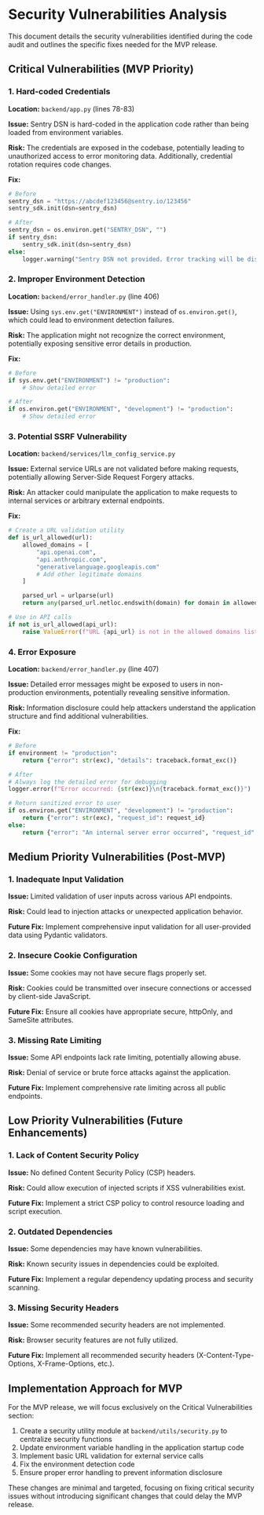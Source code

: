 # Security Vulnerabilities Analysis

This document details the security vulnerabilities identified during the code audit and outlines the specific fixes needed for the MVP release.

## Critical Vulnerabilities (MVP Priority)

### 1. Hard-coded Credentials

**Location:** `backend/app.py` (lines 78-83)

**Issue:** Sentry DSN is hard-coded in the application code rather than being loaded from environment variables.

**Risk:** The credentials are exposed in the codebase, potentially leading to unauthorized access to error monitoring data. Additionally, credential rotation requires code changes.

**Fix:**

```python
# Before
sentry_dsn = "https://abcdef123456@sentry.io/123456"
sentry_sdk.init(dsn=sentry_dsn)

# After
sentry_dsn = os.environ.get("SENTRY_DSN", "")
if sentry_dsn:
    sentry_sdk.init(dsn=sentry_dsn)
else:
    logger.warning("Sentry DSN not provided. Error tracking will be disabled.")
```

### 2. Improper Environment Detection

**Location:** `backend/error_handler.py` (line 406)

**Issue:** Using `sys.env.get("ENVIRONMENT")` instead of `os.environ.get()`, which could lead to environment detection failures.

**Risk:** The application might not recognize the correct environment, potentially exposing sensitive error details in production.

**Fix:**

```python
# Before
if sys.env.get("ENVIRONMENT") != "production":
    # Show detailed error

# After
if os.environ.get("ENVIRONMENT", "development") != "production":
    # Show detailed error
```

### 3. Potential SSRF Vulnerability

**Location:** `backend/services/llm_config_service.py`

**Issue:** External service URLs are not validated before making requests, potentially allowing Server-Side Request Forgery attacks.

**Risk:** An attacker could manipulate the application to make requests to internal services or arbitrary external endpoints.

**Fix:**

```python
# Create a URL validation utility
def is_url_allowed(url):
    allowed_domains = [
        "api.openai.com",
        "api.anthropic.com",
        "generativelanguage.googleapis.com"
        # Add other legitimate domains
    ]

    parsed_url = urlparse(url)
    return any(parsed_url.netloc.endswith(domain) for domain in allowed_domains)

# Use in API calls
if not is_url_allowed(api_url):
    raise ValueError(f"URL {api_url} is not in the allowed domains list")
```

### 4. Error Exposure

**Location:** `backend/error_handler.py` (line 407)

**Issue:** Detailed error messages might be exposed to users in non-production environments, potentially revealing sensitive information.

**Risk:** Information disclosure could help attackers understand the application structure and find additional vulnerabilities.

**Fix:**

```python
# Before
if environment != "production":
    return {"error": str(exc), "details": traceback.format_exc()}

# After
# Always log the detailed error for debugging
logger.error(f"Error occurred: {str(exc)}\n{traceback.format_exc()}")

# Return sanitized error to user
if os.environ.get("ENVIRONMENT", "development") != "production":
    return {"error": str(exc), "request_id": request_id}
else:
    return {"error": "An internal server error occurred", "request_id": request_id}
```

## Medium Priority Vulnerabilities (Post-MVP)

### 1. Inadequate Input Validation

**Issue:** Limited validation of user inputs across various API endpoints.

**Risk:** Could lead to injection attacks or unexpected application behavior.

**Future Fix:** Implement comprehensive input validation for all user-provided data using Pydantic validators.

### 2. Insecure Cookie Configuration

**Issue:** Some cookies may not have secure flags properly set.

**Risk:** Cookies could be transmitted over insecure connections or accessed by client-side JavaScript.

**Future Fix:** Ensure all cookies have appropriate secure, httpOnly, and SameSite attributes.

### 3. Missing Rate Limiting

**Issue:** Some API endpoints lack rate limiting, potentially allowing abuse.

**Risk:** Denial of service or brute force attacks against the application.

**Future Fix:** Implement comprehensive rate limiting across all public endpoints.

## Low Priority Vulnerabilities (Future Enhancements)

### 1. Lack of Content Security Policy

**Issue:** No defined Content Security Policy (CSP) headers.

**Risk:** Could allow execution of injected scripts if XSS vulnerabilities exist.

**Future Fix:** Implement a strict CSP policy to control resource loading and script execution.

### 2. Outdated Dependencies

**Issue:** Some dependencies may have known vulnerabilities.

**Risk:** Known security issues in dependencies could be exploited.

**Future Fix:** Implement a regular dependency updating process and security scanning.

### 3. Missing Security Headers

**Issue:** Some recommended security headers are not implemented.

**Risk:** Browser security features are not fully utilized.

**Future Fix:** Implement all recommended security headers (X-Content-Type-Options, X-Frame-Options, etc.).

## Implementation Approach for MVP

For the MVP release, we will focus exclusively on the Critical Vulnerabilities section:

1. Create a security utility module at `backend/utils/security.py` to centralize security functions
2. Update environment variable handling in the application startup code
3. Implement basic URL validation for external service calls
4. Fix the environment detection code
5. Ensure proper error handling to prevent information disclosure

These changes are minimal and targeted, focusing on fixing critical security issues without introducing significant changes that could delay the MVP release.
